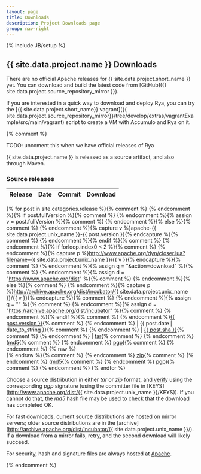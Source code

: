 ```yaml
---
layout: page
title: Downloads
description: Project Downloads page
group: nav-right
---
```

<!--
{% comment %}
Licensed to the Apache Software Foundation (ASF) under one or more
contributor license agreements.  See the NOTICE file distributed with
this work for additional information regarding copyright ownership.
The ASF licenses this file to you under the Apache License, Version 2.0
(the "License"); you may not use this file except in compliance with
the License.  You may obtain a copy of the License at

http://www.apache.org/licenses/LICENSE-2.0

Unless required by applicable law or agreed to in writing, software
distributed under the License is distributed on an "AS IS" BASIS,
WITHOUT WARRANTIES OR CONDITIONS OF ANY KIND, either express or implied.
See the License for the specific language governing permissions and
limitations under the License.
{% endcomment %}
-->
{% include JB/setup %}

## {{ site.data.project.name }} Downloads

There are no official Apache releases for {{ site.data.project.short_name }} yet. You can download and build the latest code from [GitHub]({{ site.data.project.source_repository_mirror }}).

If you are interested in a quick way to download and deploy Rya, you can try the [{{ site.data.project.short_name}} vagrant]({{ site.data.project.source_repository_mirror}}/tree/develop/extras/vagrantExample/src/main/vagrant) script to create a VM with Accumulo and Rya on it. 


{% comment %}

TODO: uncoment this when we have official releases of Rya

{{ site.data.project.name }} is released as a source artifact, and also through Maven.

### Source releases

Release          | Date       | Commit   | Download
:--------------- | :--------- | :------- | :-------
{% for post in site.categories.release %}{% comment %}
{% endcomment %}{% if post.fullVersion %}{% comment %}
{% endcomment %}{% assign v = post.fullVersion %}{% comment %}
{% endcomment %}{% else %}{% comment %}
{% endcomment %}{% capture v %}apache-{{ site.data.project.unix_name }}-{{ post.version }}{% endcapture %}{% comment %}
{% endcomment %}{% endif %}{% comment %}
{% endcomment %}{% if forloop.index0 < 2 %}{% comment %}
{% endcomment %}{% capture p %}http://www.apache.org/dyn/closer.lua?filename={{ site.data.project.unix_name }}/{{ v }}{% endcapture %}{% comment %}
{% endcomment %}{% assign q = "&action=download" %}{% comment %}
{% endcomment %}{% assign d = "https://www.apache.org/dist" %}{% comment %}
{% endcomment %}{% else %}{% comment %}
{% endcomment %}{% capture p %}http://archive.apache.org/dist/incubator/{{ site.data.project.unix_name }}/{{ v }}{% endcapture %}{% comment %}
{% endcomment %}{% assign q = "" %}{% comment %}
{% endcomment %}{% assign d = "https://archive.apache.org/dist/incubator" %}{% comment %}
{% endcomment %}{% endif %}{% comment %}
{% endcomment %}<a href="{{ site.baseurl }}/history.html#{{ post.tag }}">{{ post.version }}</a>{% comment %}
{% endcomment %} | {{ post.date | date_to_string }}{% comment %}
{% endcomment %} | <a href="https://github.com/apache/{{ site.data.project.unix_name }}/commit/{{ post.sha }}">{{ post.sha }}</a>{% comment %}
{% endcomment %} | <a href="{{ p }}/{{ v }}-src.tar.gz{{ q }}">tar</a>{% comment %}
{% endcomment %} (<a href="{{ d }}/{{ site.data.project.unix_name }}/{{ v }}/{{ v }}-src.tar.gz.md5">md5</a>{% comment %}
{% endcomment %} <a href="{{ d }}/{{ site.data.project.unix_name }}/{{ v }}/{{ v }}-src.tar.gz.asc">pgp</a>){% comment %}
{% endcomment %} {% raw %}<br>{% endraw %}{% comment %}
{% endcomment %} <a href="{{ p }}/{{ v }}-src.zip{{ q }}">zip</a>{% comment %}
{% endcomment %} (<a href="{{ d }}/{{ site.data.project.unix_name }}/{{ v }}/{{ v }}-src.zip.md5">md5</a>{% comment %}
{% endcomment %} <a href="{{ d }}/{{ site.data.project.unix_name }}/{{ v }}/{{ v }}-src.zip.asc">pgp</a>){% comment %}
{% endcomment %}
{% endfor %}

Choose a source distribution in either *tar* or *zip* format,
and [verify](http://www.apache.org/dyn/closer.cgi#verify)
using the corresponding *pgp* signature (using the committer file in
[KEYS](http://www.apache.org/dist/{{ site.data.project.unix_name }}/KEYS)).
If you cannot do that, the *md5* hash file may be used to check that the
download has completed OK.

For fast downloads, current source distributions are hosted on mirror servers;
older source distributions are in the
[archive](http://archive.apache.org/dist/incubator/{{ site.data.project.unix_name }}/).
If a download from a mirror fails, retry, and the second download will likely
succeed.

For security, hash and signature files are always hosted at
[Apache](https://www.apache.org/dist).

{% endcomment %}
